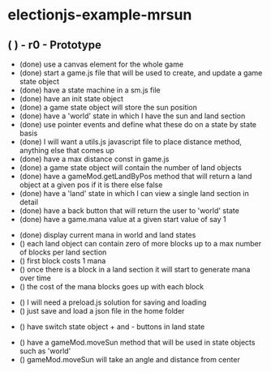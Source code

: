 # electionjs-example-mrsun

## (  ) - r0 - Prototype
* (done) use a canvas element for the whole game
* (done) start a game.js file that will be used to create, and update a game state object
* (done) have a state machine in a sm.js file
* (done) have an init state object
* (done) a game state object will store the sun position
* (done) have a 'world' state in which I have the sun and land section
* (done) use pointer events and define what these do on a state by state basis
* (done) I will want a utils.js javascript file to place distance method, anything else that comes up
* (done) have a max distance const in game.js
* (done) a game state object will contain the number of land objects
* (done) have a gameMod.getLandByPos method that will return a land object at a given pos if it is there else false
* (done) have a 'land' state in which I can view a single land section in detail
* (done) have a back button that will return the user to 'world' state
* (done) have a game.mana value at a given start value of say 1
<!-- blocks and mana -->
* (done) display current mana in world and land states
* () each land object can contain zero of more blocks up to a max number of blocks per land section
* () first block costs 1 mana
* () once there is a block in a land section it will start to generate mana over time
* () the cost of the mana blocks goes up with each block

<!-- save state -->
* () I will need a preload.js solution for saving and loading
* () just save and load a json file in the home folder

<!-- land state - switch object buttons -->
* () have switch state object + and - buttons in land state

<!-- move sun method -->
* () have a gameMod.moveSun method that will be used in state objects such as 'world'
* () gameMod.moveSun will take an angle and distance from center